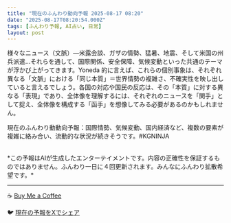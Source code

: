 ```yaml
---
title: "現在のふんわり動向予報 2025-08-17 08:20"
date: "2025-08-17T08:20:54.000Z"
tags: [ふんわり予報, AI占い, 日常]
layout: post
---
```


様々なニュース（文脈）―米露会談、ガザの情勢、猛暑、地震、そして米国の州兵派遣…それらを通して、国際関係、安全保障、気候変動といった共通のテーマが浮かび上がってきます。Yoneda 的に言えば、これらの個別事象は、それぞれ異なる「文脈」における「同じ本質」＝世界情勢の複雑さ、不確実性を映し出していると言えるでしょう。各国の対応や国民の反応は、その「本質」に対する異なる「表現」であり、全体像を理解するには、それぞれのニュースを「関手」として捉え、全体像を構成する「函手」を想像してみる必要があるのかもしれません。


現在のふんわり動動向予報：国際情勢、気候変動、国内経済など、複数の要素が複雑に絡み合い、流動的な状況が続きそうです。#KGNINJA

<br>
*この予報はAIが生成したエンターテイメントです。内容の正確性を保証するものではありません。ふんわり一日に４回更新されます。みんなにふんわり拡散希望です。*

---
☕️ [Buy Me a Coffee](https://www.buymeacoffee.com/kgninja)

🐦 [現在の予報をXでシェア](https://twitter.com/intent/tweet?text=%E7%8F%BE%E5%9C%A8%E3%81%AE%E3%81%B5%E3%82%93%E3%82%8F%E3%82%8A%E4%BA%88%E5%A0%B1%3A%20%E3%80%8C%E6%A7%98%E3%80%85%E3%81%AA%E3%83%8B%E3%83%A5%E3%83%BC%E3%82%B9%EF%BC%88%E6%96%87%E8%84%88%EF%BC%89%E2%80%95%E7%B1%B3%E9%9C%B2%E4%BC%9A%E8%AB%87%E3%80%81%E3%82%AC%E3%82%B6%E3%81%AE%E6%83%85%E5%8B%A2%E3%80%81%E7%8C%9B%E6%9A%91%E3%80%81%E5%9C%B0%E9%9C%87%E3%80%81%E3%81%9D%E3%81%97%E3%81%A6%E7%B1%B3%E5%9B%BD%E3%81%AE%E5%B7%9E%E5%85%B5%E6%B4%BE%E9%81%A3%E2%80%A6%E3%81%9D%E3%82%8C%E3%82%89%E3%82%92%E9%80%9A%E3%81%97%E3%81%A6%E3%80%81%E5%9B%BD%E9%9A%9B%E9%96%A2%E4%BF%82%E3%80%81%E5%AE%89%E5%85%A8%E4%BF%9D%E9%9A%9C%E3%80%81%E6%B0%97%E5%80%99%E5%A4%89%E5%8B%95%E3%81%A8%E3%81%84%E3%81%A3%E3%81%9F%E5%85%B1%E9%80%9A%E3%81%AE%E3%83%86%E3%83%BC%E3%83%9E%E3%81%8C%E6%B5%AE%E3%81%8B%E3%81%B3%E4%B8%8A%E3%81%8C%E3%81%A3%E3%81%A6%E3%81%8D%E3%81%BE%E3%81%99%E3%80%82%E3%80%8D%23KGNINJA%20%E7%B6%9A%E3%81%8D%E3%81%AF%E3%83%96%E3%83%AD%E3%82%B0%E3%81%A7%EF%BC%81%F0%9F%91%87&url=https%3A%2F%2Fkg-ninja.github.io%2FFunwariyoso%2F)
